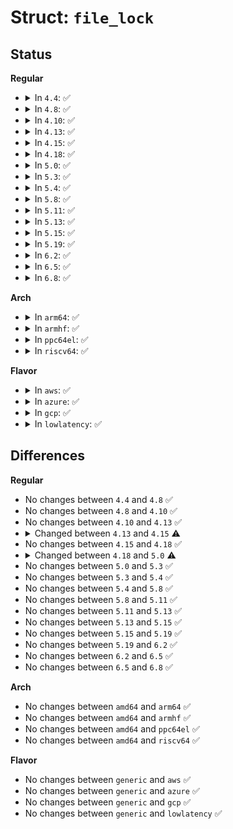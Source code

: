 # Struct: <code>file_lock</code>

## Status
<b>Regular</b>
<ul>
<li>
<details>
<summary>In <code>4.4</code>: ✅</summary>

```c
struct file_lock {
    struct file_lock *fl_next;
    struct list_head fl_list;
    struct hlist_node fl_link;
    struct list_head fl_block;
    fl_owner_t fl_owner;
    unsigned int fl_flags;
    unsigned char fl_type;
    unsigned int fl_pid;
    int fl_link_cpu;
    struct pid *fl_nspid;
    wait_queue_head_t fl_wait;
    struct file *fl_file;
    loff_t fl_start;
    loff_t fl_end;
    struct fasync_struct *fl_fasync;
    long unsigned int fl_break_time;
    long unsigned int fl_downgrade_time;
    const struct file_lock_operations *fl_ops;
    const struct lock_manager_operations *fl_lmops;
    union (anon) fl_u;
};
```
</details>
</li>
<li>
<details>
<summary>In <code>4.8</code>: ✅</summary>

```c
struct file_lock {
    struct file_lock *fl_next;
    struct list_head fl_list;
    struct hlist_node fl_link;
    struct list_head fl_block;
    fl_owner_t fl_owner;
    unsigned int fl_flags;
    unsigned char fl_type;
    unsigned int fl_pid;
    int fl_link_cpu;
    struct pid *fl_nspid;
    wait_queue_head_t fl_wait;
    struct file *fl_file;
    loff_t fl_start;
    loff_t fl_end;
    struct fasync_struct *fl_fasync;
    long unsigned int fl_break_time;
    long unsigned int fl_downgrade_time;
    const struct file_lock_operations *fl_ops;
    const struct lock_manager_operations *fl_lmops;
    union (anon) fl_u;
};
```
</details>
</li>
<li>
<details>
<summary>In <code>4.10</code>: ✅</summary>

```c
struct file_lock {
    struct file_lock *fl_next;
    struct list_head fl_list;
    struct hlist_node fl_link;
    struct list_head fl_block;
    fl_owner_t fl_owner;
    unsigned int fl_flags;
    unsigned char fl_type;
    unsigned int fl_pid;
    int fl_link_cpu;
    struct pid *fl_nspid;
    wait_queue_head_t fl_wait;
    struct file *fl_file;
    loff_t fl_start;
    loff_t fl_end;
    struct fasync_struct *fl_fasync;
    long unsigned int fl_break_time;
    long unsigned int fl_downgrade_time;
    const struct file_lock_operations *fl_ops;
    const struct lock_manager_operations *fl_lmops;
    union (anon) fl_u;
};
```
</details>
</li>
<li>
<details>
<summary>In <code>4.13</code>: ✅</summary>

```c
struct file_lock {
    struct file_lock *fl_next;
    struct list_head fl_list;
    struct hlist_node fl_link;
    struct list_head fl_block;
    fl_owner_t fl_owner;
    unsigned int fl_flags;
    unsigned char fl_type;
    unsigned int fl_pid;
    int fl_link_cpu;
    struct pid *fl_nspid;
    wait_queue_head_t fl_wait;
    struct file *fl_file;
    loff_t fl_start;
    loff_t fl_end;
    struct fasync_struct *fl_fasync;
    long unsigned int fl_break_time;
    long unsigned int fl_downgrade_time;
    const struct file_lock_operations *fl_ops;
    const struct lock_manager_operations *fl_lmops;
    union (anon) fl_u;
};
```
</details>
</li>
<li>
<details>
<summary>In <code>4.15</code>: ✅</summary>

```c
struct file_lock {
    struct file_lock *fl_next;
    struct list_head fl_list;
    struct hlist_node fl_link;
    struct list_head fl_block;
    fl_owner_t fl_owner;
    unsigned int fl_flags;
    unsigned char fl_type;
    unsigned int fl_pid;
    int fl_link_cpu;
    wait_queue_head_t fl_wait;
    struct file *fl_file;
    loff_t fl_start;
    loff_t fl_end;
    struct fasync_struct *fl_fasync;
    long unsigned int fl_break_time;
    long unsigned int fl_downgrade_time;
    const struct file_lock_operations *fl_ops;
    const struct lock_manager_operations *fl_lmops;
    union (anon) fl_u;
};
```
</details>
</li>
<li>
<details>
<summary>In <code>4.18</code>: ✅</summary>

```c
struct file_lock {
    struct file_lock *fl_next;
    struct list_head fl_list;
    struct hlist_node fl_link;
    struct list_head fl_block;
    fl_owner_t fl_owner;
    unsigned int fl_flags;
    unsigned char fl_type;
    unsigned int fl_pid;
    int fl_link_cpu;
    wait_queue_head_t fl_wait;
    struct file *fl_file;
    loff_t fl_start;
    loff_t fl_end;
    struct fasync_struct *fl_fasync;
    long unsigned int fl_break_time;
    long unsigned int fl_downgrade_time;
    const struct file_lock_operations *fl_ops;
    const struct lock_manager_operations *fl_lmops;
    union (anon) fl_u;
};
```
</details>
</li>
<li>
<details>
<summary>In <code>5.0</code>: ✅</summary>

```c
struct file_lock {
    struct file_lock *fl_blocker;
    struct list_head fl_list;
    struct hlist_node fl_link;
    struct list_head fl_blocked_requests;
    struct list_head fl_blocked_member;
    fl_owner_t fl_owner;
    unsigned int fl_flags;
    unsigned char fl_type;
    unsigned int fl_pid;
    int fl_link_cpu;
    wait_queue_head_t fl_wait;
    struct file *fl_file;
    loff_t fl_start;
    loff_t fl_end;
    struct fasync_struct *fl_fasync;
    long unsigned int fl_break_time;
    long unsigned int fl_downgrade_time;
    const struct file_lock_operations *fl_ops;
    const struct lock_manager_operations *fl_lmops;
    union (anon) fl_u;
};
```
</details>
</li>
<li>
<details>
<summary>In <code>5.3</code>: ✅</summary>

```c
struct file_lock {
    struct file_lock *fl_blocker;
    struct list_head fl_list;
    struct hlist_node fl_link;
    struct list_head fl_blocked_requests;
    struct list_head fl_blocked_member;
    fl_owner_t fl_owner;
    unsigned int fl_flags;
    unsigned char fl_type;
    unsigned int fl_pid;
    int fl_link_cpu;
    wait_queue_head_t fl_wait;
    struct file *fl_file;
    loff_t fl_start;
    loff_t fl_end;
    struct fasync_struct *fl_fasync;
    long unsigned int fl_break_time;
    long unsigned int fl_downgrade_time;
    const struct file_lock_operations *fl_ops;
    const struct lock_manager_operations *fl_lmops;
    union (anon) fl_u;
};
```
</details>
</li>
<li>
<details>
<summary>In <code>5.4</code>: ✅</summary>

```c
struct file_lock {
    struct file_lock *fl_blocker;
    struct list_head fl_list;
    struct hlist_node fl_link;
    struct list_head fl_blocked_requests;
    struct list_head fl_blocked_member;
    fl_owner_t fl_owner;
    unsigned int fl_flags;
    unsigned char fl_type;
    unsigned int fl_pid;
    int fl_link_cpu;
    wait_queue_head_t fl_wait;
    struct file *fl_file;
    loff_t fl_start;
    loff_t fl_end;
    struct fasync_struct *fl_fasync;
    long unsigned int fl_break_time;
    long unsigned int fl_downgrade_time;
    const struct file_lock_operations *fl_ops;
    const struct lock_manager_operations *fl_lmops;
    union (anon) fl_u;
};
```
</details>
</li>
<li>
<details>
<summary>In <code>5.8</code>: ✅</summary>

```c
struct file_lock {
    struct file_lock *fl_blocker;
    struct list_head fl_list;
    struct hlist_node fl_link;
    struct list_head fl_blocked_requests;
    struct list_head fl_blocked_member;
    fl_owner_t fl_owner;
    unsigned int fl_flags;
    unsigned char fl_type;
    unsigned int fl_pid;
    int fl_link_cpu;
    wait_queue_head_t fl_wait;
    struct file *fl_file;
    loff_t fl_start;
    loff_t fl_end;
    struct fasync_struct *fl_fasync;
    long unsigned int fl_break_time;
    long unsigned int fl_downgrade_time;
    const struct file_lock_operations *fl_ops;
    const struct lock_manager_operations *fl_lmops;
    union (anon) fl_u;
};
```
</details>
</li>
<li>
<details>
<summary>In <code>5.11</code>: ✅</summary>

```c
struct file_lock {
    struct file_lock *fl_blocker;
    struct list_head fl_list;
    struct hlist_node fl_link;
    struct list_head fl_blocked_requests;
    struct list_head fl_blocked_member;
    fl_owner_t fl_owner;
    unsigned int fl_flags;
    unsigned char fl_type;
    unsigned int fl_pid;
    int fl_link_cpu;
    wait_queue_head_t fl_wait;
    struct file *fl_file;
    loff_t fl_start;
    loff_t fl_end;
    struct fasync_struct *fl_fasync;
    long unsigned int fl_break_time;
    long unsigned int fl_downgrade_time;
    const struct file_lock_operations *fl_ops;
    const struct lock_manager_operations *fl_lmops;
    union (anon) fl_u;
};
```
</details>
</li>
<li>
<details>
<summary>In <code>5.13</code>: ✅</summary>

```c
struct file_lock {
    struct file_lock *fl_blocker;
    struct list_head fl_list;
    struct hlist_node fl_link;
    struct list_head fl_blocked_requests;
    struct list_head fl_blocked_member;
    fl_owner_t fl_owner;
    unsigned int fl_flags;
    unsigned char fl_type;
    unsigned int fl_pid;
    int fl_link_cpu;
    wait_queue_head_t fl_wait;
    struct file *fl_file;
    loff_t fl_start;
    loff_t fl_end;
    struct fasync_struct *fl_fasync;
    long unsigned int fl_break_time;
    long unsigned int fl_downgrade_time;
    const struct file_lock_operations *fl_ops;
    const struct lock_manager_operations *fl_lmops;
    union (anon) fl_u;
};
```
</details>
</li>
<li>
<details>
<summary>In <code>5.15</code>: ✅</summary>

```c
struct file_lock {
    struct file_lock *fl_blocker;
    struct list_head fl_list;
    struct hlist_node fl_link;
    struct list_head fl_blocked_requests;
    struct list_head fl_blocked_member;
    fl_owner_t fl_owner;
    unsigned int fl_flags;
    unsigned char fl_type;
    unsigned int fl_pid;
    int fl_link_cpu;
    wait_queue_head_t fl_wait;
    struct file *fl_file;
    loff_t fl_start;
    loff_t fl_end;
    struct fasync_struct *fl_fasync;
    long unsigned int fl_break_time;
    long unsigned int fl_downgrade_time;
    const struct file_lock_operations *fl_ops;
    const struct lock_manager_operations *fl_lmops;
    union (anon) fl_u;
};
```
</details>
</li>
<li>
<details>
<summary>In <code>5.19</code>: ✅</summary>

```c
struct file_lock {
    struct file_lock *fl_blocker;
    struct list_head fl_list;
    struct hlist_node fl_link;
    struct list_head fl_blocked_requests;
    struct list_head fl_blocked_member;
    fl_owner_t fl_owner;
    unsigned int fl_flags;
    unsigned char fl_type;
    unsigned int fl_pid;
    int fl_link_cpu;
    wait_queue_head_t fl_wait;
    struct file *fl_file;
    loff_t fl_start;
    loff_t fl_end;
    struct fasync_struct *fl_fasync;
    long unsigned int fl_break_time;
    long unsigned int fl_downgrade_time;
    const struct file_lock_operations *fl_ops;
    const struct lock_manager_operations *fl_lmops;
    union (anon) fl_u;
};
```
</details>
</li>
<li>
<details>
<summary>In <code>6.2</code>: ✅</summary>

```c
struct file_lock {
    struct file_lock *fl_blocker;
    struct list_head fl_list;
    struct hlist_node fl_link;
    struct list_head fl_blocked_requests;
    struct list_head fl_blocked_member;
    fl_owner_t fl_owner;
    unsigned int fl_flags;
    unsigned char fl_type;
    unsigned int fl_pid;
    int fl_link_cpu;
    wait_queue_head_t fl_wait;
    struct file *fl_file;
    loff_t fl_start;
    loff_t fl_end;
    struct fasync_struct *fl_fasync;
    long unsigned int fl_break_time;
    long unsigned int fl_downgrade_time;
    const struct file_lock_operations *fl_ops;
    const struct lock_manager_operations *fl_lmops;
    union (anon) fl_u;
};
```
</details>
</li>
<li>
<details>
<summary>In <code>6.5</code>: ✅</summary>

```c
struct file_lock {
    struct file_lock *fl_blocker;
    struct list_head fl_list;
    struct hlist_node fl_link;
    struct list_head fl_blocked_requests;
    struct list_head fl_blocked_member;
    fl_owner_t fl_owner;
    unsigned int fl_flags;
    unsigned char fl_type;
    unsigned int fl_pid;
    int fl_link_cpu;
    wait_queue_head_t fl_wait;
    struct file *fl_file;
    loff_t fl_start;
    loff_t fl_end;
    struct fasync_struct *fl_fasync;
    long unsigned int fl_break_time;
    long unsigned int fl_downgrade_time;
    const struct file_lock_operations *fl_ops;
    const struct lock_manager_operations *fl_lmops;
    union (anon) fl_u;
};
```
</details>
</li>
<li>
<details>
<summary>In <code>6.8</code>: ✅</summary>

```c
struct file_lock {
    struct file_lock *fl_blocker;
    struct list_head fl_list;
    struct hlist_node fl_link;
    struct list_head fl_blocked_requests;
    struct list_head fl_blocked_member;
    fl_owner_t fl_owner;
    unsigned int fl_flags;
    unsigned char fl_type;
    unsigned int fl_pid;
    int fl_link_cpu;
    wait_queue_head_t fl_wait;
    struct file *fl_file;
    loff_t fl_start;
    loff_t fl_end;
    struct fasync_struct *fl_fasync;
    long unsigned int fl_break_time;
    long unsigned int fl_downgrade_time;
    const struct file_lock_operations *fl_ops;
    const struct lock_manager_operations *fl_lmops;
    union (anon) fl_u;
};
```
</details>
</li>
</ul>
<b>Arch</b>
<ul>
<li>
<details>
<summary>In <code>arm64</code>: ✅</summary>

```c
struct file_lock {
    struct file_lock *fl_blocker;
    struct list_head fl_list;
    struct hlist_node fl_link;
    struct list_head fl_blocked_requests;
    struct list_head fl_blocked_member;
    fl_owner_t fl_owner;
    unsigned int fl_flags;
    unsigned char fl_type;
    unsigned int fl_pid;
    int fl_link_cpu;
    wait_queue_head_t fl_wait;
    struct file *fl_file;
    loff_t fl_start;
    loff_t fl_end;
    struct fasync_struct *fl_fasync;
    long unsigned int fl_break_time;
    long unsigned int fl_downgrade_time;
    const struct file_lock_operations *fl_ops;
    const struct lock_manager_operations *fl_lmops;
    union (anon) fl_u;
};
```
</details>
</li>
<li>
<details>
<summary>In <code>armhf</code>: ✅</summary>

```c
struct file_lock {
    struct file_lock *fl_blocker;
    struct list_head fl_list;
    struct hlist_node fl_link;
    struct list_head fl_blocked_requests;
    struct list_head fl_blocked_member;
    fl_owner_t fl_owner;
    unsigned int fl_flags;
    unsigned char fl_type;
    unsigned int fl_pid;
    int fl_link_cpu;
    wait_queue_head_t fl_wait;
    struct file *fl_file;
    loff_t fl_start;
    loff_t fl_end;
    struct fasync_struct *fl_fasync;
    long unsigned int fl_break_time;
    long unsigned int fl_downgrade_time;
    const struct file_lock_operations *fl_ops;
    const struct lock_manager_operations *fl_lmops;
    union (anon) fl_u;
};
```
</details>
</li>
<li>
<details>
<summary>In <code>ppc64el</code>: ✅</summary>

```c
struct file_lock {
    struct file_lock *fl_blocker;
    struct list_head fl_list;
    struct hlist_node fl_link;
    struct list_head fl_blocked_requests;
    struct list_head fl_blocked_member;
    fl_owner_t fl_owner;
    unsigned int fl_flags;
    unsigned char fl_type;
    unsigned int fl_pid;
    int fl_link_cpu;
    wait_queue_head_t fl_wait;
    struct file *fl_file;
    loff_t fl_start;
    loff_t fl_end;
    struct fasync_struct *fl_fasync;
    long unsigned int fl_break_time;
    long unsigned int fl_downgrade_time;
    const struct file_lock_operations *fl_ops;
    const struct lock_manager_operations *fl_lmops;
    union (anon) fl_u;
};
```
</details>
</li>
<li>
<details>
<summary>In <code>riscv64</code>: ✅</summary>

```c
struct file_lock {
    struct file_lock *fl_blocker;
    struct list_head fl_list;
    struct hlist_node fl_link;
    struct list_head fl_blocked_requests;
    struct list_head fl_blocked_member;
    fl_owner_t fl_owner;
    unsigned int fl_flags;
    unsigned char fl_type;
    unsigned int fl_pid;
    int fl_link_cpu;
    wait_queue_head_t fl_wait;
    struct file *fl_file;
    loff_t fl_start;
    loff_t fl_end;
    struct fasync_struct *fl_fasync;
    long unsigned int fl_break_time;
    long unsigned int fl_downgrade_time;
    const struct file_lock_operations *fl_ops;
    const struct lock_manager_operations *fl_lmops;
    union (anon) fl_u;
};
```
</details>
</li>
</ul>
<b>Flavor</b>
<ul>
<li>
<details>
<summary>In <code>aws</code>: ✅</summary>

```c
struct file_lock {
    struct file_lock *fl_blocker;
    struct list_head fl_list;
    struct hlist_node fl_link;
    struct list_head fl_blocked_requests;
    struct list_head fl_blocked_member;
    fl_owner_t fl_owner;
    unsigned int fl_flags;
    unsigned char fl_type;
    unsigned int fl_pid;
    int fl_link_cpu;
    wait_queue_head_t fl_wait;
    struct file *fl_file;
    loff_t fl_start;
    loff_t fl_end;
    struct fasync_struct *fl_fasync;
    long unsigned int fl_break_time;
    long unsigned int fl_downgrade_time;
    const struct file_lock_operations *fl_ops;
    const struct lock_manager_operations *fl_lmops;
    union (anon) fl_u;
};
```
</details>
</li>
<li>
<details>
<summary>In <code>azure</code>: ✅</summary>

```c
struct file_lock {
    struct file_lock *fl_blocker;
    struct list_head fl_list;
    struct hlist_node fl_link;
    struct list_head fl_blocked_requests;
    struct list_head fl_blocked_member;
    fl_owner_t fl_owner;
    unsigned int fl_flags;
    unsigned char fl_type;
    unsigned int fl_pid;
    int fl_link_cpu;
    wait_queue_head_t fl_wait;
    struct file *fl_file;
    loff_t fl_start;
    loff_t fl_end;
    struct fasync_struct *fl_fasync;
    long unsigned int fl_break_time;
    long unsigned int fl_downgrade_time;
    const struct file_lock_operations *fl_ops;
    const struct lock_manager_operations *fl_lmops;
    union (anon) fl_u;
};
```
</details>
</li>
<li>
<details>
<summary>In <code>gcp</code>: ✅</summary>

```c
struct file_lock {
    struct file_lock *fl_blocker;
    struct list_head fl_list;
    struct hlist_node fl_link;
    struct list_head fl_blocked_requests;
    struct list_head fl_blocked_member;
    fl_owner_t fl_owner;
    unsigned int fl_flags;
    unsigned char fl_type;
    unsigned int fl_pid;
    int fl_link_cpu;
    wait_queue_head_t fl_wait;
    struct file *fl_file;
    loff_t fl_start;
    loff_t fl_end;
    struct fasync_struct *fl_fasync;
    long unsigned int fl_break_time;
    long unsigned int fl_downgrade_time;
    const struct file_lock_operations *fl_ops;
    const struct lock_manager_operations *fl_lmops;
    union (anon) fl_u;
};
```
</details>
</li>
<li>
<details>
<summary>In <code>lowlatency</code>: ✅</summary>

```c
struct file_lock {
    struct file_lock *fl_blocker;
    struct list_head fl_list;
    struct hlist_node fl_link;
    struct list_head fl_blocked_requests;
    struct list_head fl_blocked_member;
    fl_owner_t fl_owner;
    unsigned int fl_flags;
    unsigned char fl_type;
    unsigned int fl_pid;
    int fl_link_cpu;
    wait_queue_head_t fl_wait;
    struct file *fl_file;
    loff_t fl_start;
    loff_t fl_end;
    struct fasync_struct *fl_fasync;
    long unsigned int fl_break_time;
    long unsigned int fl_downgrade_time;
    const struct file_lock_operations *fl_ops;
    const struct lock_manager_operations *fl_lmops;
    union (anon) fl_u;
};
```
</details>
</li>
</ul>

## Differences
<b>Regular</b>
<ul>
<li>
No changes between <code>4.4</code> and <code>4.8</code> ✅
</li>
<li>
No changes between <code>4.8</code> and <code>4.10</code> ✅
</li>
<li>
No changes between <code>4.10</code> and <code>4.13</code> ✅
</li>
<li>
<details>
<summary>Changed between <code>4.13</code> and <code>4.15</code> ⚠️</summary>
<ul>
<li>
<b>Field removed. </b>
<code>struct pid *fl_nspid</code>
</li>
</ul>
</details>
</li>
<li>
No changes between <code>4.15</code> and <code>4.18</code> ✅
</li>
<li>
<details>
<summary>Changed between <code>4.18</code> and <code>5.0</code> ⚠️</summary>
<ul>
<li>
<b>Field added. </b>
<code>struct file_lock *fl_blocker</code>
</li>
<li>
<b>Field added. </b>
<code>struct list_head fl_blocked_requests</code>
</li>
<li>
<b>Field added. </b>
<code>struct list_head fl_blocked_member</code>
</li>
<li>
<b>Field removed. </b>
<code>struct file_lock *fl_next</code>
</li>
<li>
<b>Field removed. </b>
<code>struct list_head fl_block</code>
</li>
</ul>
</details>
</li>
<li>
No changes between <code>5.0</code> and <code>5.3</code> ✅
</li>
<li>
No changes between <code>5.3</code> and <code>5.4</code> ✅
</li>
<li>
No changes between <code>5.4</code> and <code>5.8</code> ✅
</li>
<li>
No changes between <code>5.8</code> and <code>5.11</code> ✅
</li>
<li>
No changes between <code>5.11</code> and <code>5.13</code> ✅
</li>
<li>
No changes between <code>5.13</code> and <code>5.15</code> ✅
</li>
<li>
No changes between <code>5.15</code> and <code>5.19</code> ✅
</li>
<li>
No changes between <code>5.19</code> and <code>6.2</code> ✅
</li>
<li>
No changes between <code>6.2</code> and <code>6.5</code> ✅
</li>
<li>
No changes between <code>6.5</code> and <code>6.8</code> ✅
</li>
</ul>
<b>Arch</b>
<ul>
<li>
No changes between <code>amd64</code> and <code>arm64</code> ✅
</li>
<li>
No changes between <code>amd64</code> and <code>armhf</code> ✅
</li>
<li>
No changes between <code>amd64</code> and <code>ppc64el</code> ✅
</li>
<li>
No changes between <code>amd64</code> and <code>riscv64</code> ✅
</li>
</ul>
<b>Flavor</b>
<ul>
<li>
No changes between <code>generic</code> and <code>aws</code> ✅
</li>
<li>
No changes between <code>generic</code> and <code>azure</code> ✅
</li>
<li>
No changes between <code>generic</code> and <code>gcp</code> ✅
</li>
<li>
No changes between <code>generic</code> and <code>lowlatency</code> ✅
</li>
</ul>
